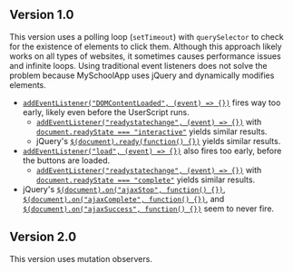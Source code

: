 ## Version 1.0
This version uses a polling loop (`setTimeout`) with `querySelector` to check for the existence of elements to click them. Although this approach likely works on all types of websites, it sometimes causes performance issues and infinite loops. Using traditional event listeners does not solve the problem because MySchoolApp uses jQuery and dynamically modifies elements.
* [`addEventListener("DOMContentLoaded", (event) => {})`](https://developer.mozilla.org/en-US/docs/Web/API/Document/DOMContentLoaded_event) fires way too early, likely even before the UserScript runs.
  * [`addEventListener("readystatechange", (event) => {})`](https://developer.mozilla.org/en-US/docs/Web/API/Document/readystatechange_event) with [`document.readyState === "interactive"`](https://developer.mozilla.org/en-US/docs/Web/API/Document/readyState#readystatechange_as_an_alternative_to_domcontentloaded_event) yields similar results.
  * jQuery's [`$(document).ready(function() {})`](https://api.jquery.com/ready/) yields similar results. 
* [`addEventListener("load", (event) => {})`](https://developer.mozilla.org/en-US/docs/Web/API/Window/load_event) also fires too early, before the buttons are loaded.
  * [`addEventListener("readystatechange", (event) => {})`](https://developer.mozilla.org/en-US/docs/Web/API/Document/readystatechange_event) with [`document.readyState === "complete"`](https://developer.mozilla.org/en-US/docs/Web/API/Document/readyState#readystatechange_as_an_alternative_to_load_event) yields similar results.
* jQuery's [`$(document).on("ajaxStop", function() {})`](https://api.jquery.com/ajaxStop/), [`$(document).on("ajaxComplete", function() {})`](https://api.jquery.com/ajaxComplete/), and [`$(document).on("ajaxSuccess", function() {})`](https://api.jquery.com/ajaxSuccess/) seem to never fire.

## Version 2.0
This version uses mutation observers.
